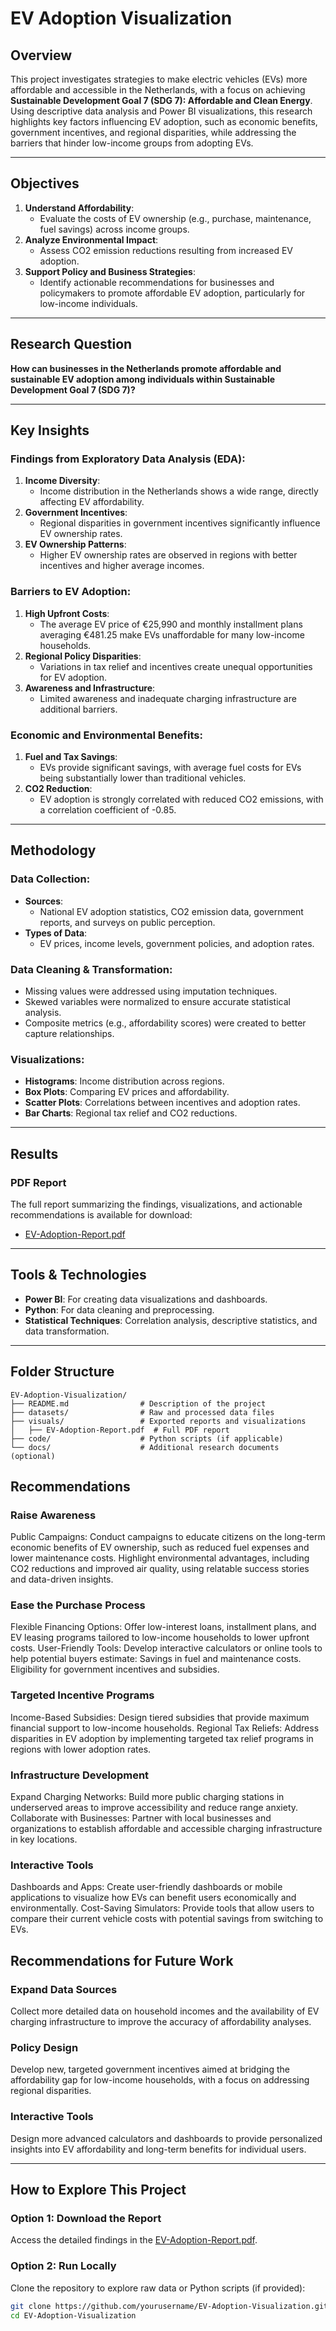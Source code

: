 # EV Adoption Visualization

## Overview
This project investigates strategies to make electric vehicles (EVs) more affordable and accessible in the Netherlands, with a focus on achieving **Sustainable Development Goal 7 (SDG 7): Affordable and Clean Energy**. Using descriptive data analysis and Power BI visualizations, this research highlights key factors influencing EV adoption, such as economic benefits, government incentives, and regional disparities, while addressing the barriers that hinder low-income groups from adopting EVs.

---

## Objectives
1. **Understand Affordability**:
   - Evaluate the costs of EV ownership (e.g., purchase, maintenance, fuel savings) across income groups.
2. **Analyze Environmental Impact**:
   - Assess CO2 emission reductions resulting from increased EV adoption.
3. **Support Policy and Business Strategies**:
   - Identify actionable recommendations for businesses and policymakers to promote affordable EV adoption, particularly for low-income individuals.

---

## Research Question
**How can businesses in the Netherlands promote affordable and sustainable EV adoption among individuals within Sustainable Development Goal 7 (SDG 7)?**

---

## Key Insights

### **Findings from Exploratory Data Analysis (EDA)**:
1. **Income Diversity**:
   - Income distribution in the Netherlands shows a wide range, directly affecting EV affordability.
2. **Government Incentives**:
   - Regional disparities in government incentives significantly influence EV ownership rates.
3. **EV Ownership Patterns**:
   - Higher EV ownership rates are observed in regions with better incentives and higher average incomes.

### **Barriers to EV Adoption**:
1. **High Upfront Costs**:
   - The average EV price of €25,990 and monthly installment plans averaging €481.25 make EVs unaffordable for many low-income households.
2. **Regional Policy Disparities**:
   - Variations in tax relief and incentives create unequal opportunities for EV adoption.
3. **Awareness and Infrastructure**:
   - Limited awareness and inadequate charging infrastructure are additional barriers.

### **Economic and Environmental Benefits**:
1. **Fuel and Tax Savings**:
   - EVs provide significant savings, with average fuel costs for EVs being substantially lower than traditional vehicles.
2. **CO2 Reduction**:
   - EV adoption is strongly correlated with reduced CO2 emissions, with a correlation coefficient of -0.85.

---

## Methodology

### **Data Collection**:
- **Sources**:
  - National EV adoption statistics, CO2 emission data, government reports, and surveys on public perception.
- **Types of Data**:
  - EV prices, income levels, government policies, and adoption rates.

### **Data Cleaning & Transformation**:
- Missing values were addressed using imputation techniques.
- Skewed variables were normalized to ensure accurate statistical analysis.
- Composite metrics (e.g., affordability scores) were created to better capture relationships.

### **Visualizations**:
- **Histograms**: Income distribution across regions.
- **Box Plots**: Comparing EV prices and affordability.
- **Scatter Plots**: Correlations between incentives and adoption rates.
- **Bar Charts**: Regional tax relief and CO2 reductions.

---

## Results

### **PDF Report**
The full report summarizing the findings, visualizations, and actionable recommendations is available for download:
- [EV-Adoption-Report.pdf](./EV-Adoption-Report.pdf)

---

## Tools & Technologies
- **Power BI**: For creating data visualizations and dashboards.
- **Python**: For data cleaning and preprocessing.
- **Statistical Techniques**: Correlation analysis, descriptive statistics, and data transformation.

---

## Folder Structure

```plaintext
EV-Adoption-Visualization/
├── README.md                # Description of the project
├── datasets/                # Raw and processed data files
├── visuals/                 # Exported reports and visualizations
│   ├── EV-Adoption-Report.pdf  # Full PDF report
├── code/                    # Python scripts (if applicable)
└── docs/                    # Additional research documents (optional)

```
## Recommendations
### Raise Awareness
Public Campaigns:
Conduct campaigns to educate citizens on the long-term economic benefits of EV ownership, such as reduced fuel expenses and lower maintenance costs.
Highlight environmental advantages, including CO2 reductions and improved air quality, using relatable success stories and data-driven insights.
### Ease the Purchase Process
Flexible Financing Options:
Offer low-interest loans, installment plans, and EV leasing programs tailored to low-income households to lower upfront costs.
User-Friendly Tools:
Develop interactive calculators or online tools to help potential buyers estimate:
Savings in fuel and maintenance costs.
Eligibility for government incentives and subsidies.
### Targeted Incentive Programs
Income-Based Subsidies:
Design tiered subsidies that provide maximum financial support to low-income households.
Regional Tax Reliefs:
Address disparities in EV adoption by implementing targeted tax relief programs in regions with lower adoption rates.
### Infrastructure Development
Expand Charging Networks:
Build more public charging stations in underserved areas to improve accessibility and reduce range anxiety.
Collaborate with Businesses:
Partner with local businesses and organizations to establish affordable and accessible charging infrastructure in key locations.
### Interactive Tools
Dashboards and Apps:
Create user-friendly dashboards or mobile applications to visualize how EVs can benefit users economically and environmentally.
Cost-Saving Simulators:
Provide tools that allow users to compare their current vehicle costs with potential savings from switching to EVs.
## Recommendations for Future Work
### Expand Data Sources
Collect more detailed data on household incomes and the availability of EV charging infrastructure to improve the accuracy of affordability analyses.
### Policy Design
Develop new, targeted government incentives aimed at bridging the affordability gap for low-income households, with a focus on addressing regional disparities.
### Interactive Tools
Design more advanced calculators and dashboards to provide personalized insights into EV affordability and long-term benefits for individual users.

---

## How to Explore This Project

### Option 1: Download the Report
Access the detailed findings in the [EV-Adoption-Report.pdf](./EV-Adoption-Report.pdf).
### Option 2: Run Locally
Clone the repository to explore raw data or Python scripts (if provided):
```bash
git clone https://github.com/yourusername/EV-Adoption-Visualization.git
cd EV-Adoption-Visualization




